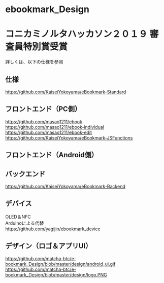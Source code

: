 # ebookmark_Design

# コニカミノルタハッカソン２０１９ 審査員特別賞受賞  

詳しくは、以下の仕様を参照  

## 仕様  
https://github.com/KaiseiYokoyama/eBookmark-Standard

## フロントエンド（PC側）  
https://github.com/masao1211/ebook  
https://github.com/masao1211/ebook-individual  
https://github.com/masao1211/ebook-edit  
https://github.com/KaiseiYokoyama/eBookmark-JSFunctions  

## フロントエンド（Android側）  


## バックエンド  
https://github.com/KaiseiYokoyama/eBookmark-Backend  

## デバイス  
OLED＆NFC  
Arduinoによる代替  
https://github.com/yagijin/ebookmark_device

## デザイン（ロゴ＆アプリUI）
https://github.com/matcha-btc/e-bookmark_Design/blob/master/design/android_ui.gif  
https://github.com/matcha-btc/e-bookmark_Design/blob/master/design/logo.PNG
